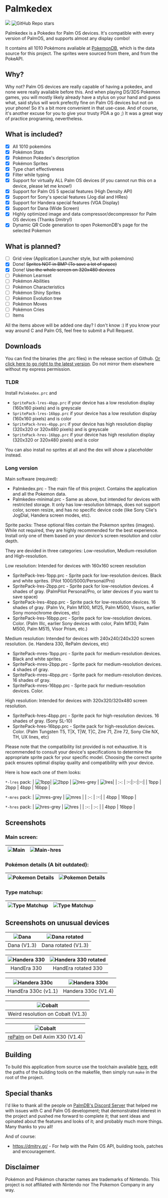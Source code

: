 # Palmkedex
<p align="start">
    <a alt="Palm OS">
        <img src="https://img.shields.io/badge/Palm%20OS-1.0%20thru%206.1-blue" />
    </a>
    <a>
        <img alt="GitHub Repo stars" src="https://img.shields.io/github/stars/Tavisco/Palmkedex?style=social">
    </a>
        
</p>
Palmkedex is a Pokedex for Palm OS devices. It's compatible with every version of PalmOS, and supports almost any display combo!

It contains all 1010 Pokémons avaliable at [PokemonDB](https://pokemondb.net/pokedex/), which is the data source for this project. 
The sprites were sourced from there, and from the PokeAPI.

## Why?
Why not? Palm OS devices are really capable of having a pokedex, and none were really available before this. And when playing DS/3DS Pokemon games, you will mostly likely already have a stylus on your hand and guess what, said stylus will work prefectly fine on Palm OS devices but not on your phone! So it's a bit more convenient in that use-case. And of course, it's another excuse for you to give your trusty PDA a go ;) It was a great way of practice programing, nevertheless.

## What is included?
- [X] All 1010 pokemóns
- [X] Pokémon Stats
- [X] Pokémon Pokedex's description
- [X] Pokémon Sprites
- [X] Type chart effectiveness
- [X] Filter while typing
- [X] Support for virtually ALL Palm OS devices (if you cannot run this on a device, please let me know!)
- [X] Support for Palm OS 5 special features (High Density API)
- [X] Support for Sony's special features (Jog dial and HRes)
- [X] Support for Handera special features (VGA Display)
- [X] Support for Dana (Wide Screen)
- [X] Highly optimized image and data compressor/decompressor for Palm OS devices (Thanks Dmitry!)
- [X] Dynamic QR Code generation to open PokemonDB's page for the selected Pokemon

## What is planned?
- [ ] Grid view (Application Launcher style, but with pokemóns)
- [X] Done! ~~Sprites NOT in BMP (To save a lot of space)~~
- [X] Done! ~~Use the whole screen on 320x480 devices~~
- [ ] Pokémon Learnset
- [ ] Pokémon Abilities
- [ ] Pokémon Characteristics
- [ ] Pokémon Shiny Sprites
- [ ] Pokémon Evolution tree
- [ ] Pokémon Moves
- [ ] Pokémon Cries
- [ ] Items

All the items above will be added one day? I don't know :) If you know your way around C and Palm OS, feel free to submit a Pull Request.

## Downloads
You can find the binaries (the .prc files) in the release section of Github. [Or click here to go right to the latest version](https://github.com/Tavisco/Palmkedex/releases/latest). Do not mirror them elsewhere without my express permission.

### TLDR
Install `Palmkedex.prc` and
- `SpritePack-lres-4bpp.prc` if your device has a low resolution display (160x160 pixels) and is greyscale
- `SpritePack-lres-16bpp.prc` if your device has a low resolution display (160x160 pixels) and is color
- `SpritePack-hres-4bpp.prc` if your device has high resolution display (320x320 or 320x480 pixels) and is greyscale
- `SpritePack-hres-16bpp.prc` if your device has high resolution display (320x320 or 320x480 pixels) and is color

You can also install no sprites at all and the dex will show a placeholder instead.

### Long version
Main software (required):
- Palmkedex.prc - The main file of this project. Contains the application and all the Pokemon data.
- Palmkedex-minimal.prc - Same as above, but intended for devices with restricted storage. It only has low-resolution bitmaps, does not support color, screen resize, and has no specific device code (like Sony Clie's JogDial, Handera screen modes, etc).

Sprite packs:
These optional files contain the Pokemon sprites (images). While not required, they are highly recommended for the best experience. Install only one of them based on your device's screen resolution and color depth.

They are devided in three categories: Low-resolution, Medium-resolution and High-resolution.

Low resolution: Intended for devices with 160x160 screen resolution
- SpritePack-lres-1bpp.prc  - Sprite pack for low-resolution devices. Black and white sprites. (Pilot 1000/5000/Personal/Pro)
- SpritePack-lres-2bpp.prc  - Sprite pack for low-resolution devices. 4 shades of gray. (PalmPilot Personal/Pro, or later devices if you want to save space)
- SpritePack-lres-4bpp.prc  - Sprite pack for low-resolution devices. 16 shades of gray. (Palm Vx, Palm M100, M125, Palm M500, Visors, earlier Sony monochrome devices, etc)
- SpritePack-lres-16bpp.prc - Sprite pack for low-resolution devices. Color. (Palm IIIc, earlier Sony devices with color, Palm M130, Palm M500, Palm M515, Visor Prism, etc.)

Medium resolution: Intended for devices with 240x240/240x320 screen resolution. (ie. Handera 330, RePalm devices, etc)
- SpritePack-mres-1bpp.prc  - Sprite pack for medium-resolution devices. Black and white sprites.
- SpritePack-mres-2bpp.prc  - Sprite pack for medium-resolution devices. 4 shades of gray.
- SpritePack-mres-4bpp.prc  - Sprite pack for medium-resolution devices. 16 shades of gray.
- SpritePack-mres-16bpp.prc - Sprite pack for medium-resolution devices. Color.

High resolution: Intended for devices with 320x320/320x480 screen resolution.
- SpritePack-hres-4bpp.prc  - Sprite pack for high-resolution devices. 16 shades of gray. (Sony SL-10)
- SpritePack-hres-16bpp.prc - Sprite pack for high-resolution devices. Color. (Palm Tungsten T5, T|X, T|W, T|C, Zire 71, Zire 72, Sony Clie NX, TH, UX lines, etc)

Please note that the compatibility list provided is not exhaustive. It is recommended to consult your device's specifications to determine the appropriate sprite pack for your specific model. 
Choosing the correct sprite pack ensures optimal display quality and compatibility with your device.

Here is how each one of them looks:

`*-lres` pack:
| ![1bpp](Rsc/Screenshots/1bpp.png)| ![2bpp](Rsc/Screenshots/2bpp.png) | ![lres-grey](Rsc/Screenshots/lres-grey.png) | ![lres](Rsc/Screenshots/lres.png)| 
| :-: | :-:|:-:|:-:|
| 1bpp | 2bpp | 4bpp | 16bpp |

`*-mres` pack:
| ![mres-grey](Rsc/Screenshots/mres-grey.png) | ![mres](Rsc/Screenshots/mres.png) | 
| :-: | :-:|
| 4bpp | 16bpp | 

`*-hres` pack:
| ![hres-grey](Rsc/Screenshots/hres-grey.png) | ![hres](Rsc/Screenshots/hres.png) | 
| :-: | :-: |
| 4bpp | 16bpp |


## Screenshots
### Main screen:
| ![Main](Rsc/Screenshots/M515-1.png) | ![Main-hres](Rsc/Screenshots/TX-1.png) | 
| :-: | :-: |

### Pokémon details (A bit outdated):
| ![Pokemon Details](Rsc/Screenshots/M515-2.png) | ![Pokemon Details](Rsc/Screenshots/TX-2.png) |
| :-: | :-: |

### Type matchup:
| ![Type Matchup](Rsc/Screenshots/M515-3.png) | ![Type Matchup](Rsc/Screenshots/TX-3.png) |
| :-: | :-: |

## Screenshots on unusual devices

| ![Dana](Rsc/Screenshots/dana.png) | ![Dana rotated](Rsc/Screenshots/dana_rotated.png) |
| :-: | :-: |
| Dana (V1.3) | Dana rotated (V1.3) |

| ![Handera 330](Rsc/Screenshots/handera-330-1.png) | ![Handera 330 rotated](Rsc/Screenshots/handera-330-2.png) |
| :-: | :-: |
| HandEra 330 | HandEra rotated 330|

| ![Handera 330c](Rsc/Screenshots/handera-330c-real.png) | ![Handera 330c](Rsc/Screenshots/handera-330c-1.png) |
| :-: | :-: |
| HandEra 330c (v1.1) | Handera 330c (V1.4)

| ![Cobalt](Rsc/Screenshots/cobalt_weird_resolution.png) |
| :-: |
| Weird resolution on Cobalt (V1.3) |

| ![Cobalt](Rsc/Screenshots/dell-axim-X30.png) |
| :-: |
| [rePalm](https://dmitry.gr/?r=05.Projects&proj=27.%20rePalm) on Dell Axim X30 (V1.4) |

## Building

To build this application from source use the toolchain available [here](https://www.palm2000.com/projects/compilingAndBuildingPalmOsAppsOnUbuntu2004LTS.php), edit the paths of the building tools on the makefile, then simply run `make` in the root of the project.

## Special thanks
I'd like to thank all the people on [PalmDB's Discord Server](https://palmdb.net/) that helped me with issues with C and Palm OS development; that demonstrated interest in the project and pushed me forward to complete it; that sent ideas and opinated about the features and looks of it; and probably much more things. Many thanks to you all!

And of course:
- https://dmitry.gr/ - For help with the Palm OS API, building tools, patches and encouragement.


## Disclaimer

Pokémon and Pokémon character names are trademarks of Nintendo. This project is not affiliated with Nintendo nor The Pokemon Company in any way.